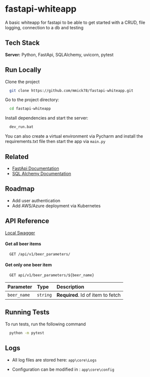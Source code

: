 # fastapi-whiteapp

A basic whiteapp for fastapi to be able to get started with a CRUD, file logging, connection to a db and testing
  
## Tech Stack

**Server:** Python, FastApi, SQLAlchemy, uvicorn, pytest


## Run Locally

Clone the project

```bash
  git clone https://github.com/mmick78/fastapi-whiteapp.git
```

Go to the project directory:

```bash
  cd fastapi-whiteapp
```

Install dependencies and start the server:

```bash
  dev_run.bat
```

You can also create a virtual environment via Pycharm and install the requirements.txt file then start the app via `main.py`


## Related

* [FastApi Documentation](https://fastapi.tiangolo.com/)
* [SQL Alchemy Documentation](https://www.sqlalchemy.org/library.html#tutorials)

  
## Roadmap

- Add user authentication
- Add AWS/Azure deployment via Kubernetes

  
## API Reference

[Local Swagger](http://localhost:4200/docs)

#### Get all beer items

```http
  GET /api/v1/beer_parameters/
```

#### Get only one beer item

```http
  GET api/v1/beer_parameters/${beer_name}
```

| Parameter   | Type     | Description                       |
| :--------   | :------- | :-------------------------------- |
| `beer_name` | `string` | **Required**. Id of item to fetch |


## Running Tests

To run tests, run the following command

```bash
  python -m pytest
```


## Logs

- All log files are stored here: `app\core\Logs`

- Configuration can be modified in : `app\core\config`